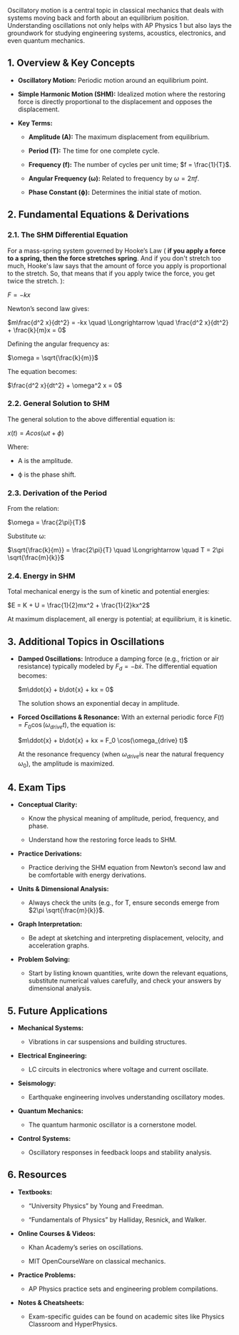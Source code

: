 Oscillatory motion is a central topic in classical mechanics that deals with systems moving back and forth about an equilibrium position. Understanding oscillations not only helps with AP Physics 1 but also lays the groundwork for studying engineering systems, acoustics, electronics, and even quantum mechanics.

## 1. Overview & Key Concepts

- **Oscillatory Motion:** Periodic motion around an equilibrium point.
    
- **Simple Harmonic Motion (SHM):** Idealized motion where the restoring force is directly proportional to the displacement and opposes the displacement.
    
- **Key Terms:**
    
    - **Amplitude (A):** The maximum displacement from equilibrium.
        
    - **Period (T):** The time for one complete cycle.
        
    - **Frequency (f):** The number of cycles per unit time; $f = \frac{1}{T}$​.
        
    - **Angular Frequency (ω):** Related to frequency by $ω=2πf$.
        
    - **Phase Constant (ϕ):** Determines the initial state of motion.
        

## 2. Fundamental Equations & Derivations

### 2.1. The SHM Differential Equation

For a mass-spring system governed by Hooke’s Law ( **if you apply a force to a spring, then the force stretches spring**. And if you don't stretch too much, Hooke's law says that the amount of force you apply is proportional to the stretch. So, that means that if you apply twice the force, you get twice the stretch. ):

$F=−kx$

Newton’s second law gives:

$m\frac{d^2 x}{dt^2} = -kx \quad \Longrightarrow \quad \frac{d^2 x}{dt^2} + \frac{k}{m}x = 0$

Defining the angular frequency as:

$\omega = \sqrt{\frac{k}{m}}​​$

The equation becomes:

$\frac{d^2 x}{dt^2} + \omega^2 x = 0$

### 2.2. General Solution to SHM

The general solution to the above differential equation is:

$x(t)=Acos⁡(ωt+ϕ)$

Where:

- A is the amplitude.
    
- ϕ is the phase shift.
    

### 2.3. Derivation of the Period

From the relation:

$\omega = \frac{2\pi}{T}$​

Substitute ω:

$\sqrt{\frac{k}{m}} = \frac{2\pi}{T} \quad \Longrightarrow \quad T = 2\pi \sqrt{\frac{m}{k}}$

### 2.4. Energy in SHM

Total mechanical energy is the sum of kinetic and potential energies:

$E = K + U = \frac{1}{2}mx^2 + \frac{1}{2}kx^2$

At maximum displacement, all energy is potential; at equilibrium, it is kinetic.

## 3. Additional Topics in Oscillations

- **Damped Oscillations:** Introduce a damping force (e.g., friction or air resistance) typically modeled by $F_d = -b\dot{x}$. The differential equation becomes:
    
    $m\ddot{x} + b\dot{x} + kx = 0$
    
    The solution shows an exponential decay in amplitude.
    
- **Forced Oscillations & Resonance:** With an external periodic force $F(t) = F_0 \cos(\omega_{drive} t)$, the equation is:
    
    $m\ddot{x} + b\dot{x} + kx = F_0 \cos(\omega_{drive} t)$
    
    At the resonance frequency (when $\omega_{drive}$​ is near the natural frequency $\omega_0)$, the amplitude is maximized.
    

## 4. Exam Tips

- **Conceptual Clarity:**
    
    - Know the physical meaning of amplitude, period, frequency, and phase.
        
    - Understand how the restoring force leads to SHM.
        
- **Practice Derivations:**
    
    - Practice deriving the SHM equation from Newton’s second law and be comfortable with energy derivations.
        
- **Units & Dimensional Analysis:**
    
    - Always check the units (e.g., for T, ensure seconds emerge from $2\pi \sqrt{\frac{m}{k}}$.
        
- **Graph Interpretation:**
    
    - Be adept at sketching and interpreting displacement, velocity, and acceleration graphs.
        
- **Problem Solving:**
    
    - Start by listing known quantities, write down the relevant equations, substitute numerical values carefully, and check your answers by dimensional analysis.
        

## 5. Future Applications

- **Mechanical Systems:**
    
    - Vibrations in car suspensions and building structures.
        
- **Electrical Engineering:**
    
    - LC circuits in electronics where voltage and current oscillate.
        
- **Seismology:**
    
    - Earthquake engineering involves understanding oscillatory modes.
        
- **Quantum Mechanics:**
    
    - The quantum harmonic oscillator is a cornerstone model.
        
- **Control Systems:**
    
    - Oscillatory responses in feedback loops and stability analysis.
        

## 6. Resources

- **Textbooks:**
    
    - “University Physics” by Young and Freedman.
        
    - “Fundamentals of Physics” by Halliday, Resnick, and Walker.
        
- **Online Courses & Videos:**
    
    - Khan Academy’s series on oscillations.
        
    - MIT OpenCourseWare on classical mechanics.
        
- **Practice Problems:**
    
    - AP Physics practice sets and engineering problem compilations.
        
- **Notes & Cheatsheets:**
    
    - Exam-specific guides can be found on academic sites like Physics Classroom and HyperPhysics.